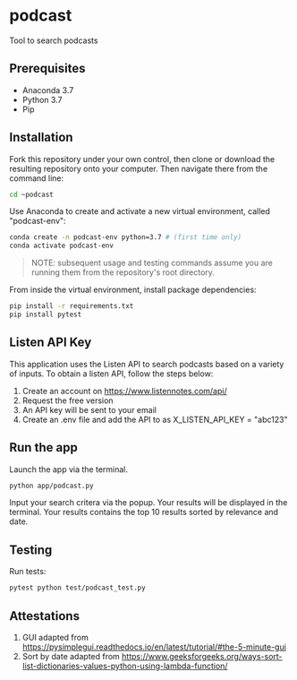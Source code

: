 # podcast
Tool to search podcasts


## Prerequisites

+ Anaconda 3.7
+ Python 3.7
+ Pip

## Installation

Fork this repository under your own control, then clone or download the resulting repository onto your computer. Then navigate there from the command line:

```sh
cd ~podcast
```

Use Anaconda to create and activate a new virtual environment, called "podcast-env":

```sh
conda create -n podcast-env python=3.7 # (first time only)
conda activate podcast-env
```

> NOTE: subsequent usage and testing commands assume you are running them from the repository's root directory.

From inside the virtual environment, install package dependencies:

```sh
pip install -r requirements.txt
pip install pytest
```

## Listen API Key

This application uses the Listen API to search podcasts based on a variety of inputs. To obtain a listen API, follow the steps below:

1. Create an account on https://www.listennotes.com/api/
2. Request the free version
3. An API key will be sent to your email
4. Create an .env file and add the API to as X_LISTEN_API_KEY = "abc123"

## Run the app

Launch the app via the terminal.

```sh
python app/podcast.py
```

Input your search critera via the popup. Your results will be displayed in the terminal. Your results contains the top 10 results sorted by relevance and date.

## Testing
Run tests:

```sh
pytest python test/podcast_test.py
```

## Attestations
1. GUI adapted from https://pysimplegui.readthedocs.io/en/latest/tutorial/#the-5-minute-gui
2. Sort by date adapted from https://www.geeksforgeeks.org/ways-sort-list-dictionaries-values-python-using-lambda-function/
